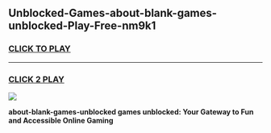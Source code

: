 
## Unblocked-Games-about-blank-games-unblocked-Play-Free-nm9k1
<h3>
<a href="https://premium76.site?title=about-blank-games-unblocked&ref=18A">CLICK TO PLAY</a></h3>
<hr>

<h3>
<a href="https://premium76.site?title=about-blank-games-unblocked&ref=18A">CLICK 2 PLAY</a>
  
</h3>

<a href="https://premium76.site?title=about-blank-games-unblocked&ref=18A"><img src="https://clearcache.store/games.png"></a>


**about-blank-games-unblocked games unblocked: Your Gateway to Fun and Accessible Online Gaming**
